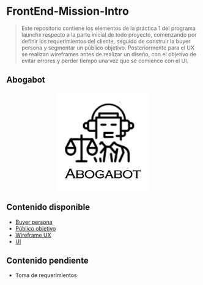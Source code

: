 # FrontEnd-Mission-Intro
> Este repositorio contiene los elementos de la práctica 1 del programa launchx respecto a la parte inicial de todo proyecto, comenzando por definir los requerimientos del cliente, seguido de construir la buyer persona y segmentar un público objetivo. Posteriormente para el UX se realizan wireframes antes de realizar un diseño, con el objetivo de evitar errores y perder tiempo una vez que se comience con el UI.

## Abogabot

<div style="text-align: center;vertical-align: middle;">
    <img alt="Una imagen del logo de abogabot" src="assets/img/abogabot.png" width="242" height="258">
</div>

## Contenido disponible

- [Buyer persona](2%20-%20Buyer%20persona.md)
- [Público objetivo](3%20-%20Publico%20objetivo.md)
- [Wireframe UX](4%20-%20Wireframe%20UX.md)
- [UI](5%20-%20UI.md)

## Contenido pendiente

- Toma de requerimientos

